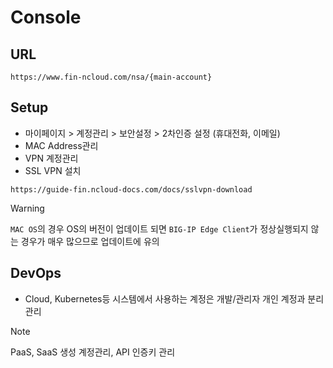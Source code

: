 # Console

## URL
```URL
https://www.fin-ncloud.com/nsa/{main-account}
```

## Setup
- 마이페이지 > 계정관리 > 보안설정 > 2차인증 설정 (휴대전화, 이메일)
- MAC Address관리
- VPN 계정관리
- SSL VPN 설치
```URL
https://guide-fin.ncloud-docs.com/docs/sslvpn-download
```
> [!WARNING]  
> `MAC OS`의 경우 OS의 버전이 업데이트 되면 `BIG-IP Edge Client`가 정상실행되지 않는 경우가 매우 많으므로 업데이트에 유의

## DevOps
- Cloud, Kubernetes등 시스템에서 사용하는 계정은 개발/관리자 개인 계정과 분리 관리
> [!NOTE]  
> PaaS, SaaS 생성 계정관리, API 인증키 관리
